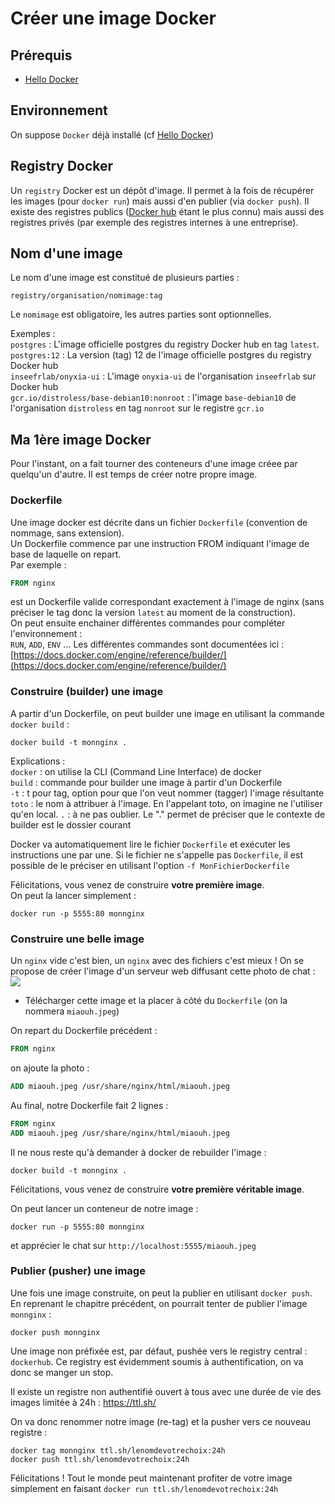 # Créer une image Docker

## Prérequis

- [Hello Docker](../hello/README.md)

## Environnement

On suppose `Docker` déjà installé (cf [Hello Docker](../hello/README.md))

## Registry Docker

Un `registry` Docker est un dépôt d'image. Il permet à la fois de récupérer les images (pour `docker run`) mais aussi d'en publier (via `docker push`). Il existe des registres publics ([Docker hub](https://hub.docker.com/) étant le plus connu) mais aussi des registres privés (par exemple des registres internes à une entreprise).

## Nom d'une image

Le nom d'une image est constitué de plusieurs parties :

`registry/organisation/nomimage:tag`

Le `nomimage` est obligatoire, les autres parties sont optionnelles.

Exemples :  
`postgres` : L'image officielle postgres du registry Docker hub en tag `latest`.  
`postgres:12` : La version (tag) 12 de l'image officielle postgres du registry Docker hub  
`inseefrlab/onyxia-ui` : L'image `onyxia-ui` de l'organisation `inseefrlab` sur Docker hub  
`gcr.io/distroless/base-debian10:nonroot` : l'image `base-debian10` de l'organisation `distroless` en tag `nonroot` sur le registre `gcr.io`

## Ma 1ère image Docker

Pour l'instant, on a fait tourner des conteneurs d'une image créee par quelqu'un d'autre. Il est temps de créer notre propre image.

### Dockerfile

Une image docker est décrite dans un fichier `Dockerfile` (convention de nommage, sans extension).  
Un Dockerfile commence par une instruction FROM indiquant l'image de base de laquelle on repart.  
Par exemple :

```Dockerfile
FROM nginx
```

est un Dockerfile valide correspondant exactement à l'image de nginx (sans préciser le tag donc la version `latest` au moment de la construction).  
On peut ensuite enchainer différentes commandes pour compléter l'environnement :  
`RUN`, `ADD`, `ENV` ... Les différentes commandes sont documentées ici : [https://docs.docker.com/engine/reference/builder/](https://docs.docker.com/engine/reference/builder/)

### Construire (builder) une image

A partir d'un Dockerfile, on peut builder une image en utilisant la commande `docker build` :

```
docker build -t monnginx .
```

Explications :  
`docker` : on utilise la CLI (Command Line Interface) de docker  
`build` : commande pour builder une image à partir d'un Dockerfile  
`-t` : t pour tag, option pour que l'on veut nommer (tagger) l'image résultante  
`toto` : le nom à attribuer à l'image. En l'appelant toto, on imagine ne l'utiliser qu'en local.
`.` : à ne pas oublier. Le "." permet de préciser que le contexte de builder est le dossier courant

Docker va automatiquement lire le fichier `Dockerfile` et exécuter les instructions une par une. Si le fichier ne s'appelle pas `Dockerfile`, il est possible de le préciser en utilisant l'option `-f MonFichierDockerfile`

Félicitations, vous venez de construire **votre première image**.  
On peut la lancer simplement :

```
docker run -p 5555:80 monnginx
```

### Construire une belle image

Un `nginx` vide c'est bien, un `nginx` avec des fichiers c'est mieux ! On se propose de créer l'image d'un serveur web diffusant cette photo de chat :  
![](https://avatars0.githubusercontent.com/u/3159134?s=460&u=fca5f7a1912acbfb786e4933f44f927bf0288313&v=4)

- Télécharger cette image et la placer à côté du `Dockerfile` (on la nommera `miaouh.jpeg`)

On repart du Dockerfile précédent :

```Dockerfile
FROM nginx
```

on ajoute la photo :

```Dockerfile
ADD miaouh.jpeg /usr/share/nginx/html/miaouh.jpeg
```

Au final, notre Dockerfile fait 2 lignes :

```Dockerfile
FROM nginx
ADD miaouh.jpeg /usr/share/nginx/html/miaouh.jpeg
```

Il ne nous reste qu'à demander à docker de rebuilder l'image :

```
docker build -t monnginx .
```

Félicitations, vous venez de construire **votre première véritable image**.

On peut lancer un conteneur de notre image :

```
docker run -p 5555:80 monnginx
```

et apprécier le chat sur `http://localhost:5555/miaouh.jpeg`

### Publier (pusher) une image

Une fois une image construite, on peut la publier en utilisant `docker push`.  
En reprenant le chapitre précédent, on pourrait tenter de publier l'image `monnginx` :

```
docker push monnginx
```

Une image non préfixée est, par défaut, pushée vers le registry central : `dockerhub`. Ce registry est évidemment soumis à authentification, on va donc se manger un stop.

Il existe un registre non authentifié ouvert à tous avec une durée de vie des images limitée à 24h : https://ttl.sh/

On va donc renommer notre image (re-tag) et la pusher vers ce nouveau registre :

```
docker tag monnginx ttl.sh/lenomdevotrechoix:24h
docker push ttl.sh/lenomdevotrechoix:24h
```

Félicitations ! Tout le monde peut maintenant profiter de votre image simplement en faisant `docker run ttl.sh/lenomdevotrechoix:24h`
